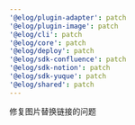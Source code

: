 ```yaml
---
'@elog/plugin-adapter': patch
'@elog/plugin-image': patch
'@elog/cli': patch
'@elog/core': patch
'@elog/deploy': patch
'@elog/sdk-confluence': patch
'@elog/sdk-notion': patch
'@elog/sdk-yuque': patch
'@elog/shared': patch
---
```


修复图片替换链接的问题
